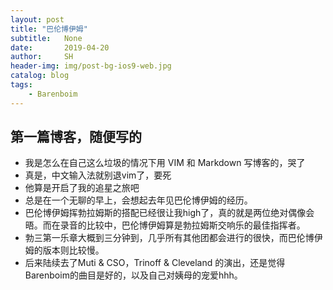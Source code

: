 ```yaml
---
layout: post
title: "巴伦博伊姆"
subtitle:   None
date:       2019-04-20
author:     SH
header-img: img/post-bg-ios9-web.jpg
catalog: blog
tags:
    - Barenboim
---
```

## 第一篇博客，随便写的

- 我是怎么在自己这么垃圾的情况下用 VIM 和 Markdown 写博客的，哭了
- 真是，中文输入法就别退vim了，要死
- 他算是开启了我的追星之旅吧
- 总是在一个无聊的早上，会想起去年见巴伦博伊姆的经历。
- 巴伦博伊姆挥勃拉姆斯的搭配已经很让我high了，真的就是两位绝对偶像会晤。而在录音的比较中，巴伦博伊姆算是勃拉姆斯交响乐的最佳指挥者。
- 勃三第一乐章大概到三分钟到，几乎所有其他团都会进行的很快，而巴伦博伊姆的版本则比较慢。
- 后来陆续去了Muti & CSO，Trinoff & Cleveland 的演出，还是觉得Barenboim的曲目是好的，以及自己对姨母的宠爱hhh。 
